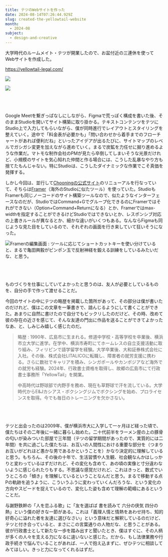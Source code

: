 ```yaml
---
title: テツのWebサイトを作った
date: 2024-08-14T07:26:44.929Z
slug: created-the-yellowtail-website
month:
  - 2024-08
subject:
  - design-and-creative
---
```

大学時代のルームメイト・テツが開業したので、お盆付近の三連休を使ってWebサイトを作成した。

<https://yellowtail-legal.com/>

![](/images/diary/created-the-yellowtail-website/5.webp)

![](/images/diary/created-the-yellowtail-website/6.webp)

###### ﻿

Google Meetを繋ぎっぱなしにしながら、Figmaで荒っぽく構成を書いた後、そのままStudioを開いてサイト構築に取り掛かる。テキストコンテンツをテツにStudio上で入力してもらいながら、僕が同時進行でレイアウトとスタイリングを整えていく。途中で「料金表が必要かも」「問い合わせから着手までのフローチャートがあれば便利だね」といったアイデアが出るたびに、サイトマップのレベルでガシガシ変更を加えながら進めていく。まるで炭鉱を力任せに掘り進めるような作業だ。マトモな制作会社のPMが見たら卒倒してしまいそうな光景だけれど、小規模のサイトを気心知れた仲間と作る場合には、こうした乱暴なやり方も捨てたもんじゃない。特にStudioは、こうしたダイナミックな作業でこそ真価を発揮する。

しかし今回は、並行して[Chooningの公式サイト](https://hello.chooning.app/)のリニューアルを行なっていて、そちらは[Framer](https://www.framer.com/)（海外のStudioに似たツール）を使っていた。StudioもFramerも同じノーコードのサイト構築ツールなので、似たようなインターフェースなのだが、StudioではCommand+Gでグループ化できるのにFramerではそれができない（Option+Command+Returnになる）とか、Framerではmax-widthを指定することができるけどStudioではできないとか、レスポンシブ対応の上書きルールが異なるとか、細かな違いがいくつもある。なんならFigmaも同じような見た目をしているので、それぞれの画面を行き来していて狂いそうになった。

![Framerの編集画面 : ツールに応じてショートカットキーを使い分けていると、まるで亀田興毅がピンポン玉で反射神経を鍛える訓練をしているみたいだな、と思う。](/images/diary/created-the-yellowtail-website/7.webp)

###### ﻿

ものづくりを仕事にしていてよかったと思うのは、友人が必要としているものを、自分の手で作って渡せることだ。

今回のサイトの中にテツの略歴を掲載した箇所があって、その部分は僕が書いたのだけれど、僕はこの文章を一筆書きで、諳んじるようにして書くことができた。あまりに自然に書けたので自分でもビックリしたのだけど、その時、改めて彼の存在の近さを感じて、そんな友達の門出に作品を送ることができてよかったなあ、と、しみじみ嬉しく感じたのだ。

> 略歴 : 1990年、広島市に生まれる。修道中学校・高等学校を卒業後、横浜市立大学に進学。在学中、横浜市寿町にてホームレスの自立支援活動に取り組み、フィリピンで語学留学を経験。大学卒業後、大和証券株式会社に入社。その後、株式会社LITALICOに転職し、障害者の就労支援に携わる。さらに数社でキャリアを積み、シンガポールやカンボジアなど海外での就労も経験。2024年、行政書士資格を取得し、故郷の広島市にて行政書士事務所「YellowTail」を開業。
>
> 中高時代は野球部で内野手を務め、現在も草野球で汗を流している。大学時代からE&Jカシアス・ボクシングジムでボクシングを始め、プロライセンスを取得。今でも毎日のトレーニングを欠かさない。

###### ﻿

テツと出会ったのは2009年、僕が横浜市大に入学して一ヶ月ほど経った頃で、僕たちはその二年後に一緒に暮らし始めた。二十代前半をラーメン屋の上の豚骨の匂いが染みついた部屋で三年間（テツの留学期間があったので、実質的には二年間）を共に過ごした僕たちは、お互いの人間性における重要な部分を（つまりお互いがどれほど愚かな男であるかということを）かなり決定的に理解していると思う。もちろん、その後の十年で、生活習慣や人生観、社会観なんかはしっかりと変わっているはずだけれど、その変化も含めて、あの頃の実像と寸分違わないように感じられたりもする。不思議な感覚だけれど、これはきっと、数式でいうところの「傾き」を理解しているということなんだと思う。まるで移動する点Pの軌跡を追うように、こういうふうに変わっていくんだろうな、という変化の方向やスピードを捉えているので、変化した姿も含めて理解の範疇にあるということだ。

与謝野鉄幹の「人を恋ふる歌」に「友を選ばば 書を読みて 六分の侠気 四分の熱」という僕の好きな一節がある。これは「義理人情と情熱をあわせ持ち、知的好奇心に溢れた者を友達に選びなさい」という意味だと解釈しているのだけど、テツと付き合っていると、まさにこの言葉通りの人物だな、と思うことがある。彼が行政書士として新たな一歩を踏み出すと聞いたとき、僕はすぐに、その人柄が多くの人々を支える力になるに違いないと感じた。だから、もし法律業務や行政手続きで悩んでいることがあれば、一人で抱え込まずに、ぜひテツに相談してみてほしい。きっと力になってくれるはずだ。